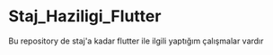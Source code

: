 # Staj_Haziligi_Flutter

Bu repository de staj'a kadar flutter ile ilgili yaptığım çalışmalar vardır

